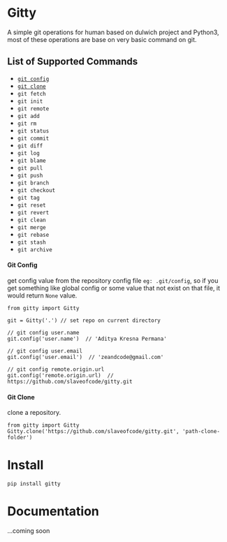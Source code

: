 # Gitty
A simple git operations for human based on dulwich project and Python3, most of these operations are base on very basic command on git. 

## List of Supported Commands
- [`git config`](https://github.com/slaveofcode/gitty#git-config)
- [`git clone`](https://github.com/slaveofcode/gitty#git-clone)
- `git fetch`
- `git init`
- `git remote`
- `git add`
- `git rm`
- `git status`
- `git commit`
- `git diff`
- `git log`
- `git blame`
- `git pull`
- `git push`
- `git branch`
- `git checkout`
- `git tag`
- `git reset`
- `git revert`
- `git clean`
- `git merge`
- `git rebase`
- `git stash`
- `git archive`

#### Git Config

get config value from the repository config file `eg: .git/config`, so if you get something like global config or some value that not exist on that file, it would return `None` value.

    from gitty import Gitty

    git = Gitty('.') // set repo on current directory 

    // git config user.name
    git.config('user.name')  // 'Aditya Kresna Permana'

    // git config user.email
    git.config('user.email')  // 'zeandcode@gmail.com'

    // git config remote.origin.url
    git.config('remote.origin.url)  // https://github.com/slaveofcode/gitty.git


#### Git Clone

clone a repository.

    from gitty import Gitty
    Gitty.clone('https://github.com/slaveofcode/gitty.git', 'path-clone-folder')




# Install
    pip install gitty

# Documentation
...coming soon
